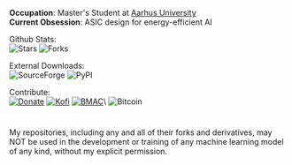 **Occupation**: Master's Student at [Aarhus University](https://www.au.dk/)\
**Current Obsession**: ASIC design for energy-efficient AI

Github Stats:\
![Stars](https://img.shields.io/badge/dynamic/json?color=2f81f7&label=Stars&style=flat-square&query=%24.stars&url=https://api.github-star-counter.workers.dev/user/NicklasVraa)
![Forks](https://img.shields.io/badge/dynamic/json?color=2f81f7&&label=Forks&style=flat-square&query=%24.forks&url=https://api.github-star-counter.workers.dev/user/NicklasVraa)

External Downloads:\
![SourceForge](https://img.shields.io/sourceforge/dt/novaos?style=flat-square&label=Sourceforge&color=2f81f7)
![PyPI](https://img.shields.io/pypi/dm/color-manager-nv?style=flat-square&label=PyPI&color=2f81f7)

Contribute:\
[![Donate](https://img.shields.io/badge/Donate-PayPal-2f81f7.svg?&style=flat-square)](https://www.paypal.com/donate/?hosted_button_id=36S38CB4UD57J)
[![Kofi](https://img.shields.io/badge/Kofi-2f81f7?style=flat-square)](https://ko-fi.com/M4M7IZK0Y)
[![BMAC](https://img.shields.io/badge/Buymeacoffee-2f81f7?style=flat-square)]([https://ko-fi.com/M4M7IZK0Y](https://www.buymeacoffee.com/nicklasvraa))\
![Bitcoin](https://img.shields.io/badge/Bitcoin-112ggRAZB6ipvV25v5ewnhdXSfyrYujfaF-2f81f7?style=flat-square)

#
My repositories, including any and all of their forks and derivatives, may NOT be used in the development or training of any machine learning model of any kind, without my explicit permission.


